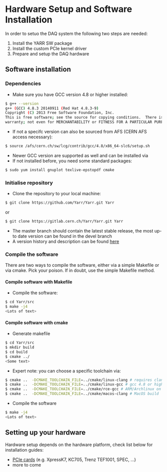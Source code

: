 # Hardware Setup and Software Installation

In order to setuo the DAQ system the following two steps are needed:

1. Install the YARR SW package
2. Install the custom PCIe kernel driver
3. Prepare and setup the DAQ hardware

## Software installation

### Dependencies

- Make sure you have GCC version 4.8 or higher installed:
```bash
$ g++ --version
g++ (GCC) 4.8.3 20140911 (Red Hat 4.8.3-9)
Copyright (C) 2013 Free Software Foundation, Inc.
This is free software; see the source for copying conditions.  There is NO
warranty; not even for MERCHANTABILITY or FITNESS FOR A PARTICULAR PURPOSE.
```
- If not a specifc version can also be sourced from AFS (CERN AFS access necessary):
```bash
$ source /afs/cern.ch/sw/lcg/contrib/gcc/4.8/x86_64-slc6/setup.sh
```
- Newer GCC version are supported as well and can be installed via
- If not installed before, you need some standard packages:
```bash
$ sudo yum install gnuplot texlive-epstopdf cmake
```
### Initialise repository

- Clone the repository to your local machine:
```bash
$ git clone https://github.com/Yarr/Yarr.git Yarr
```
or
```bash
$ git clone https://gitlab.cern.ch/Yarr/Yarr.git Yarr
```
- The master branch should contain the latest stable release, the most up-to date version can be found in the devel branch
- A version history and description can be found [here](version.md)

### Compile the software

There are two ways to compile the software, either via a simple Makefile or via cmake. Pick your poison.
If in doubt, use the simple Makefile method.

#### Compile software with Makefile
- Compile the software:
```bash
$ cd Yarr/src
$ make -j4
<Lots of text>
```
#### Compile software with cmake
- Generate makefile
```bash
$ cd Yarr/src
$ mkdir build
$ cd build
$ cmake ../
<Some text>
```
- Expert note: you can choose a specific toolchain via:
```bash
$ cmake ..  -DCMAKE_TOOLCHAIN_FILE=../cmake/linux-clang # requires clang installed on Linux
$ cmake ..  -DCMAKE_TOOLCHAIN_FILE=../cmake/linux-gcc # gcc 4.8 or higher
$ cmake ..  -DCMAKE_TOOLCHAIN_FILE=../cmake/rce-gcc # ARM/Archlinux on RCE
$ cmake ..  -DCMAKE_TOOLCHAIN_FILE=../cmake/macos-clang # MacOS build
```
- Compile the software
```bash
$ make -j4
<Lots of text>
```

## Setting up your hardware

Hardware setup depends on the hardware platform, check list below for installation guides:

- [PCIe cards](pcie.md) (e.g. XpressK7, KC705, Trenz TEF1001, SPEC, ...)
- more to come



